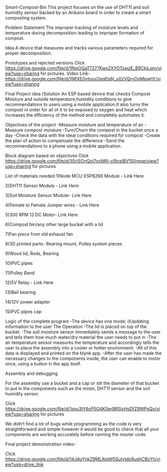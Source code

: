Smart-Compost-Bin
This project focuses on the use of DHT11 and soil humidity sensor backed by an Arduino board in order to create a smart composting system.

Problem Statement
The improper tracking of moisture levels and temperature during decomposition leading to improper formation of compost.

Idea
A device that measures and tracks various parameters required for proper decomposition.

Prototypes and rejected versions
Click https://drive.google.com/file/d/1NsjOQaT7277Kws2XYOTswzE_B9CkjLqm/view?usp=sharing for pictures.
Video Link- https://drive.google.com/file/d/196XE0vtusxOqqEp6j_u0zVQryOqMpwhY/view?usp=sharing

Final Project idea /Solution
An ESP  based device that checks Compost Moisture and outside temperature,humidity conditions to give recommendations to users using a mobile application.It also turns the compost in order for all of it to be exposed to oxygen and heat which increases the efficiency of the method and completely automates it.   

Objectives of the project
-Measure moisture and temperature of air
-Measure compost moisture
-Turn/Churn the compost in the bucket once a day
-Check the data with the ideal conditions required for compost
-Create the plan of action to compensate the difference
-Send the recommendations to a phone using a mobile application.




Block diagram based on objectives
Click https://drive.google.com/file/d/1j5rjSOnQol7ovM6j-cI9oslBV150rppe/view?usp=sharing for pictures



List of materials needed
1)Node MCU-ESP8266 Module -  Link Here

2)DHT11 Sensor Module - Link Here

3)Soil Moisture Sensor Module- Link Here

4)Female to Female Jumper wires - Link Here

5)300 RPM 12 DC Motor- Link Here

6)Compost bin/any other large bucket with a lid

7)Fan piece from old exhaust fan

8)3D printed parts- Bearing mount, Pulley system pieces

9)Wood lid, Rods, Bearing  

10)PVC pipes 

11)Pulley Band

12)5V Relay - Link Here

13)Ball bearing 

14)12V power adapter

15)PVC pipes cap

Logic of the complete program
-The device has one mode; i)Updating information to the user
  The Operation
  -The lid is placed on top of the bucket.
  -The soil moisture sensor immediately sends a message to the user and tells them how much water/dry material the user needs to put    in
  -The air temperature sensor measures the temperature and accordingly tells the user to place the assembly into a cooler or hotter    environment.
  -All of this data is displayed and printed on the blynk app.
  -After the user has made the necessary changes to the components inside, the user can enable to motor once, using a button in the    app itself.

Assembly and debugging

For the assembly use a bucket and a cap or slit the diameter of that bucket to put in the components such as the motor, DHT11 sensor and the soil humidity sensor.

Click https://drive.google.com/file/d/1snu3IY4oP5G4K0erBR5lxHsDfZ9WPsQx/view?usp=sharing for pictures

We didn’t find a lot of bugs while programming as the code is very straightforward and simple however it would be good to check that all your components are working accurately before running the master code.

Final project demonstration video-  

Click https://drive.google.com/file/d/14JdgYnkZ9MLAtqW5SuIytds9uqhCBcYh/view?usp=drive_link


